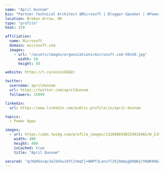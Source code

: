 ```yaml
---
name: "April Dunnam"
bio: "Partner Technical Architect @Microsoft | Blogger-Speaker | #PowerApps, #PowerAutomate, #Office365, #SharePoint | #WIT | #Karaoke Queen"
location: Broken Arrow, OK
type: "profile"
heat: 159

affiliation:
  name: Microsoft
  domain: microsoft.com
  images:
    - url: "/assets/images/organizations/microsoft.com-50x50.jpg"
      width: 50
      height: 50

website: https://t.co/enJuiGEQZc

twitter:
  username: aprildunnam
  url: https://twitter.com/aprildunnam
  followers: 15099

linkedin:
  url: https://www.linkedin.com/public-profile/in/april-dunnam

topics:
  - Power Apps

images:
  - url: https://pbs.twimg.com/profile_images/1326986540329918465/W_IJ6Ih2_400x400.jpg
    width: 400
    height: 400
    isCached: true
    title: "April Dunnam"

secured: "qchQdGzvqc3albShuJmTCiYmqTj+8WPT1Lanz7lZhj0AAygD9QWjCYKQR49QrtBp4hwEY/IcC+O33HI/jDijTMpJKDDBwn2Tr4ffluXX5KbfBpIC+qQpfOrmFdYNPWmx/VnXlt1LNzeCD62OEx00rSylN+xfpvyC7z+wwnNwkaLllbhJ5XGPLMrvKClmUMChg0hX0p3SjYPcJanbCyi3dLDAATU07oIrA8JDuUWfcWv4/7N/SlJQI5WrmMgfcs9qHEyQMXKPi6y1Lp9XLhHBcQwg9oqHLOlr2vGrYSr4cLOZO7FuNUQYu5TETc3PsT5F4o1myFEXqPIZGJGXXPOoW0iP3Ni4d+s3lIb/dghfunXBT9gc9e/h3xTgpEZiMyyeUrCF5CWeN+jH7vR8CaxWv0qEPoF8zc9aLGm2l3ZQcIE=;LcObZNsRNiSP0ZKJ9cAUGQ=="
---
```


